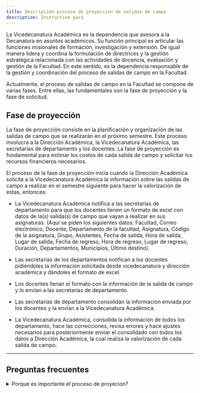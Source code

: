 ```yaml
---
title: Descripcion proceso de proyeccion de salidas de campo
description: Instructivo para
---
```


La Vicedecanatura Académica es la dependencia que asesora a la Decanatura en asuntos académicos. Su función principal es articular las funciones misionales de formación, investigación y extensión. De igual manera lidera y coordina la formulación de directrices y la gestión estratégica relacionada con las actividades de docencia, evaluación y gestión de la Facultad. En este sentido, es la dependencia responsable de la gestión y coordinación del proceso de salidas de campo en la Facultad.

Actualmente, el proceso de salidas de campo en la Facultad se compone de varias fases. Entre ellas, las fundamentales son la fase de proyección y la fase de solicitud.

## Fase de proyección

La fase de proyección consiste en la planificación y organización de las salidas de campo que se realizarán en el próximo semestre. Este proceso involucra a la Dirección Académica, la Vicedecanatura Académica, las secretarías de departamento y los docentes. La fase de proyección es fundamental para estimar los costos de cada salida de campo y solicitar los recursos financieros necesarios.

El proceso de la fase de proyección inicia cuando la Dirección Académica solicita a la Vicedecanatura Académica la información sobre las salidas de campo a realizar en el semestre siguiente para hacer la valorización de estas, entonces:

- La Vicedecanatura Académica notifica a las secretarias de departamento para que los docentes llenen un formato de excel con datos de la(s) salida(s) de campo que vayan a realizar en sus asignaturas. (Aquí se piden los siguientes datos: Facultad, Correo electrónico, Docente, Departamento de la facultad, Asignatura, Código de la asignatura, Grupo, Asistentes, Fecha de salida, Hora de salida, Lugar de salida, Fecha de regreso, Hora de regreso, Lugar de regreso, Duración, Departamentos, Municipios, Último destino).

- Las secretarías de los departamentos notifican a los docentes pidiéndoles la información solicitada desde vicedecanatura y dirección académica y dándoles el formato de excel.

- Los docentes llenan el formato con la información de la salida de campo y lo envían a las secretarías de departamento.

- Las secretarías de departamento consolidan la información enviada por los docentes y la envían a la Vicedecanatura Académica.

- La Vicedecanatura Académica, consolida la información de todos los departamento, hace las correcciones, revisa errores y hace ajustes necesarios para posteriormente enviar el consolidado con todos los datos a Dirección Académica, la cual realiza la valorización de cada salida de campo.

---

## Preguntas frecuentes

<details>
<summary>Porque es importante el proceso de proyecion?</summary>

La fase de proyección es fundamental para estimar los costos de cada salida de campo y solicitar los recursos financieros necesarios.
</details>